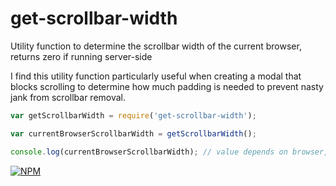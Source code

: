 # get-scrollbar-width
Utility function to determine the scrollbar width of the current browser, returns zero if running server-side

I find this utility function particularly useful when creating a modal that blocks scrolling to determine how much padding is needed to prevent nasty jank from scrollbar removal.

```js
var getScrollbarWidth = require('get-scrollbar-width');

var currentBrowserScrollbarWidth = getScrollbarWidth();

console.log(currentBrowserScrollbarWidth); // value depends on browser, 15 pixels is common
```

[![NPM][nodei-image]][nodei-url]

[nodei-image]: https://nodei.co/npm/simple-iso-fetch.png?downloads=true&downloadRank=true&stars=true
[nodei-url]: https://www.npmjs.com/package/simple-iso-fetch
